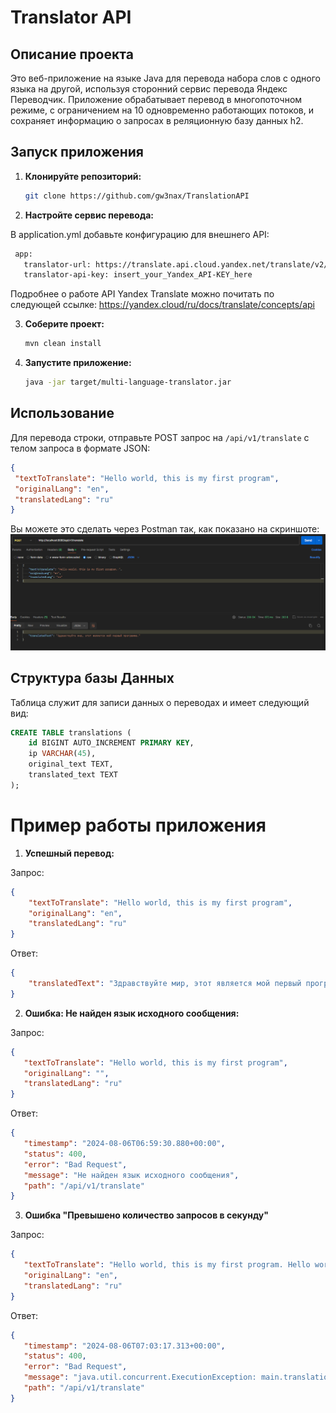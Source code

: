 # Translator API

## Описание проекта

Это веб-приложение на языке Java для перевода набора слов с одного языка на другой, используя сторонний сервис перевода Яндекс Переводчик. Приложение обрабатывает перевод в многопоточном режиме, с ограничением на 10 одновременно работающих потоков, и сохраняет информацию о запросах в реляционную базу данных h2.

## Запуск приложения

1. **Клонируйте репозиторий:**

   ```bash
   git clone https://github.com/gw3nax/TranslationAPI
   ```
2. **Настройте сервис перевода:**

В application.yml добавьте конфигурацию для внешнего API:
   ```bash
    app:
      translator-url: https://translate.api.cloud.yandex.net/translate/v2/translate
      translator-api-key: insert_your_Yandex_API-KEY_here
   ```
Подробнее о работе API Yandex Translate можно почитать по следующей ссылке: https://yandex.cloud/ru/docs/translate/concepts/api

3. **Соберите проект:**
   ```bash
   mvn clean install
   ```
4. **Запустите приложение:**
   ```bash
   java -jar target/multi-language-translator.jar
   ```
## Использование
   Для перевода строки, отправьте POST запрос на ```/api/v1/translate``` с телом запроса в формате JSON:
   ```json
{
    "textToTranslate": "Hello world, this is my first program",
    "originalLang": "en",
    "translatedLang": "ru"
}   
```
Вы можете это сделать через Postman так, как показано на скриншоте:
![img.png](img.png)

## Структура базы Данных

Таблица служит для записи данных о переводах и имеет следующий вид:
```sql
CREATE TABLE translations (
    id BIGINT AUTO_INCREMENT PRIMARY KEY,
    ip VARCHAR(45),
    original_text TEXT,
    translated_text TEXT
);
```



# Пример работы приложения
1. **Успешный перевод:**  

Запрос:
```json
{
    "textToTranslate": "Hello world, this is my first program",
    "originalLang": "en",
    "translatedLang": "ru"
}   
```
Ответ:
```json
{
    "translatedText": "Здравствуйте мир, этот является мой первый программа"
}
```
2. **Ошибка: Не найден язык исходного сообщения:**

Запрос:
```json
{
   "textToTranslate": "Hello world, this is my first program",
   "originalLang": "",
   "translatedLang": "ru"
}   
```
Ответ:
```json
{
   "timestamp": "2024-08-06T06:59:30.880+00:00",
   "status": 400,
   "error": "Bad Request",
   "message": "Не найден язык исходного сообщения",
   "path": "/api/v1/translate"
}
```
3. **Ошибка "Превышено количество запросов в секунду"**

Запрос:
```json
{
   "textToTranslate": "Hello world, this is my first program. Hello world, this is my first program. Hello world, this is my first program. Hello world, this is my first program. Hello world, this is my first program. Hello world, this is my first program. Hello world, this is my first program. Hello world, this is my first program. Hello world, this is my first program. ",
   "originalLang": "en",
   "translatedLang": "ru"
}   
```
Ответ:
```json
{
   "timestamp": "2024-08-06T07:03:17.313+00:00",
   "status": 400,
   "error": "Bad Request",
   "message": "java.util.concurrent.ExecutionException: main.translationapi.exception.TooManyRequestsException: Клиент превысил лимит запросов.\n",
   "path": "/api/v1/translate"
}
```
